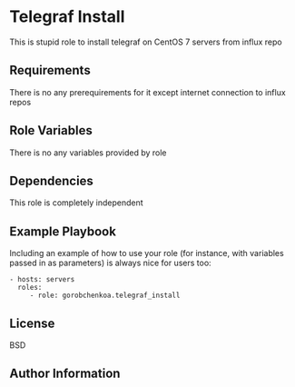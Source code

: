 Telegraf Install
=========

This is stupid role to install telegraf on CentOS 7 servers from influx repo

Requirements
------------

There is no any prerequirements for it except internet connection to influx repos

Role Variables
--------------

There is no any variables provided by role

Dependencies
------------

This role is completely independent

Example Playbook
----------------

Including an example of how to use your role (for instance, with variables passed in as parameters) is always nice for users too:

    - hosts: servers
      roles:
         - role: gorobchenkoa.telegraf_install

License
-------

BSD

Author Information
------------------
